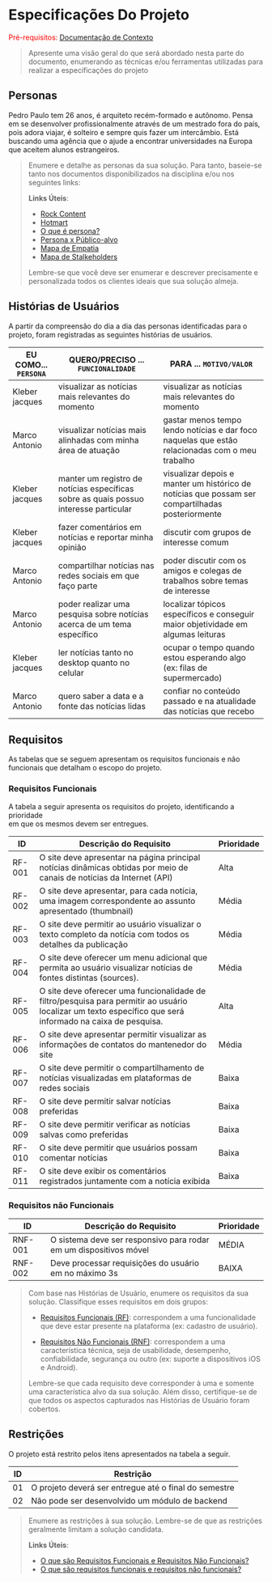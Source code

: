 # Especificações Do Projeto

<span style="color:red">Pré-requisitos: <a href="1-Contexto.md"> Documentação de Contexto</a></span>

> Apresente uma visão geral do que será abordado nesta parte do
> documento, enumerando as técnicas e/ou ferramentas utilizadas para
> realizar a especificações do projeto

## Personas

Pedro Paulo tem 26 anos, é arquiteto recém-formado e autônomo. Pensa em
se desenvolver profissionalmente através de um mestrado fora do país,
pois adora viajar, é solteiro e sempre quis fazer um intercâmbio. Está
buscando uma agência que o ajude a encontrar universidades na Europa
que aceitem alunos estrangeiros.


> Enumere e detalhe as personas da sua solução. Para
> tanto, baseie-se tanto nos documentos disponibilizados na disciplina
> e/ou nos seguintes links:
>
> **Links Úteis**:
> - [Rock Content](https://rockcontent.com/blog/personas/)
> - [Hotmart](https://blog.hotmart.com/pt-br/como-criar-persona-negocio/)
> - [O que é persona?](https://resultadosdigitais.com.br/blog/persona-o-que-e/)
> - [Persona x Público-alvo](https://flammo.com.br/blog/persona-e-publico-alvo-qual-a-diferenca/)
> - [Mapa de Empatia](https://resultadosdigitais.com.br/blog/mapa-da-empatia/)
> - [Mapa de Stalkeholders](https://www.racecomunicacao.com.br/blog/como-fazer-o-mapeamento-de-stakeholders/)
>
> Lembre-se que você deve ser enumerar e descrever precisamente e
> personalizada todos os clientes ideais que sua solução almeja.

## Histórias de Usuários

A partir  da  compreensão  do  dia  a  dia  das  personas  identificadas  para  o projeto,  foram registradas as seguintes histórias de usuários.


|EU COMO... `PERSONA`| QUERO/PRECISO ... `FUNCIONALIDADE`                                                   |PARA ... `MOTIVO/VALOR`                                                                           |
|--------------------|--------------------------------------------------------------------------------------|--------------------------------------------------------------------------------------------------|
|Kleber jacques      | visualizar as notícias mais relevantes do momento                                    | visualizar as notícias mais relevantes do momento                                                |
|Marco Antonio       | visualizar notícias mais alinhadas com minha área de atuação                         | gastar menos tempo lendo notícias e dar foco naquelas que estão relacionadas com o meu trabalho  |
|Kleber jacques      | manter um registro de notícias específicas sobre as quais possuo interesse particular| visualizar depois e manter um histórico de notícias que possam ser compartilhadas posteriormente |
|Kleber jacques      | fazer comentários em notícias e reportar minha opinião                               | discutir com grupos de interesse comum                                                           |
|Marco Antonio       | compartilhar notícias nas redes sociais em que faço parte                            | poder discutir com os amigos e colegas de trabalhos sobre temas de interesse                     |
|Marco Antonio       | poder realizar uma pesquisa sobre notícias acerca de um tema específico              | localizar tópicos específicos e conseguir maior objetividade em algumas leituras                 |
|Kleber jacques      | ler notícias tanto no desktop quanto no celular                                      | ocupar o tempo quando estou esperando algo (ex: filas de supermercado)                           |
|Marco Antonio       | quero saber a data e a fonte das notícias lidas                                      | confiar no conteúdo passado e na atualidade das notícias que recebo                              |


## Requisitos

As tabelas que se seguem apresentam os requisitos funcionais e não funcionais que detalham o escopo do projeto.

### Requisitos Funcionais

A  tabela  a  seguir  apresenta  os  requisitos  do  projeto,  identificando  a  prioridade  
em  que  os mesmos devem ser entregues.


|ID    | Descrição do Requisito  | Prioridade |
|------|-----------------------------------------|----|
|RF-001| O site deve apresentar na página principal notícias dinâmicas obtidas por meio de canais de notícias da Internet (API) | Alta | 
|RF-002| O site deve apresentar, para cada notícia, uma imagem correspondente ao assunto apresentado (thumbnail)   | Média |
|RF-003| O site deve permitir ao usuário visualizar o texto completo da notícia com todos os detalhes da publicação  | Média |
|RF-004| O site deve oferecer um menu adicional que permita ao usuário visualizar notícias de fontes distintas (sources).  | Média |
|RF-005| O site deve oferecer uma funcionalidade de filtro/pesquisa para permitir ao usuário localizar um texto específico que será informado na caixa de pesquisa.  | Alta |
|RF-006| O site deve apresentar permitir visualizar as informações de contatos do mantenedor do site  | Média |
|RF-007| O site deve permitir o compartilhamento de notícias visualizadas em plataformas de redes sociais   | Baixa |
|RF-008| O site deve permitir salvar notícias preferidas  | Baixa |
|RF-009| O site deve permitir verificar as notícias salvas como preferidas   | Baixa |
|RF-010| O site deve permitir que usuários possam comentar notícias   | Baixa |
|RF-011| O site deve exibir os comentários registrados juntamente com a notícia exibida  | Baixa |


### Requisitos não Funcionais

|ID     | Descrição do Requisito  |Prioridade |
|-------|-------------------------|----|
|RNF-001| O sistema deve ser responsivo para rodar em um dispositivos móvel | MÉDIA | 
|RNF-002| Deve processar requisições do usuário em no máximo 3s |  BAIXA | 

> Com base nas Histórias de Usuário, enumere os requisitos da sua
> solução. Classifique esses requisitos em dois grupos:
>
> - [Requisitos Funcionais
>   (RF)](https://pt.wikipedia.org/wiki/Requisito_funcional):
>   correspondem a uma funcionalidade que deve estar presente na
>   plataforma (ex: cadastro de usuário).
>
> - [Requisitos Não Funcionais
>   (RNF)](https://pt.wikipedia.org/wiki/Requisito_n%C3%A3o_funcional):
>   correspondem a uma característica técnica, seja de usabilidade,
>   desempenho, confiabilidade, segurança ou outro (ex: suporte a
>   dispositivos iOS e Android).
>
> Lembre-se que cada requisito deve corresponder à uma e somente uma
> característica alvo da sua solução. Além disso, certifique-se de que
> todos os aspectos capturados nas Histórias de Usuário foram cobertos.

## Restrições

O projeto está restrito pelos itens apresentados na tabela a seguir.

|ID| Restrição                                             |
|--|-------------------------------------------------------|
|01| O projeto deverá ser entregue até o final do semestre |
|02| Não pode ser desenvolvido um módulo de backend        |


> Enumere as restrições à sua solução. Lembre-se de que as restrições
> geralmente limitam a solução candidata.
> 
> **Links Úteis**:
> - [O que são Requisitos Funcionais e Requisitos Não Funcionais?](https://codificar.com.br/requisitos-funcionais-nao-funcionais/)
> - [O que são requisitos funcionais e requisitos não funcionais?](https://analisederequisitos.com.br/requisitos-funcionais-e-requisitos-nao-funcionais-o-que-sao/)
